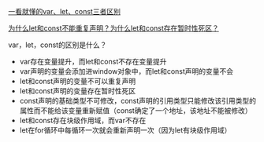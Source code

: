[一看就懂的var、let、const三者区别](https://juejin.cn/post/6925641096152399880)

[为什么let和const不能重复声明？为什么let和const存在暂时性死区？](https://juejin.cn/post/6985343051363745828)

var，let，const的区别是什么？

* var存在变量提升，而let和const不存在变量提升
* var声明的变量会添加进window对象中，而let和const声明的变量不会
* let和const声明的变量不可以重复声明
* let和const声明的变量存在暂时性死区
* const声明的基础类型不可修改，const声明的引用类型只能修改该引用类型的属性而不能给该变量重新赋值（const确定了一个地址，该地址不能被修改）
* let和const存在块级作用域，而var不存在
* let在for循环中每循环一次就会重新声明一次（因为let有块级作用域）

